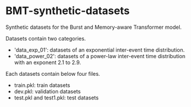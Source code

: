 # BMT-synthetic-datasets
Synthetic datasets for the Burst and Memory-aware Transformer model.

Datasets contain two categories.
- 'data_exp_01': datasets of an exponential inter-event time distribution.
- 'data_power_02': datasets of a power-law inter-event time distribution with an exponent 2.1 to 2.9.

Each datasets contain below four files.
- train.pkl: train datasets
- dev.pkl: validation datasets
- test.pkl and test1.pkl: test datasets
